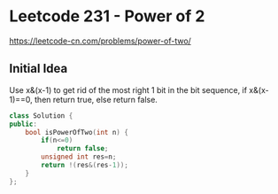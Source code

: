# Leetcode 231 - Power of 2

https://leetcode-cn.com/problems/power-of-two/

## Initial Idea
Use x&(x-1) to get rid of the most right 1 bit in the bit sequence, if x&(x-1)==0, then return true, else return false.
```c++
class Solution {
public:
    bool isPowerOfTwo(int n) {
        if(n<=0)
            return false;
        unsigned int res=n;
        return !(res&(res-1));
    }
};
```